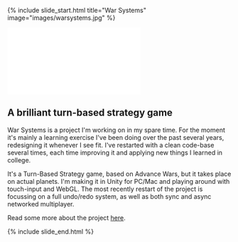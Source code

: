 {% include slide_start.html title="War Systems" image="images/warsystems.jpg" %}

<div class="scale_16_9"><iframe src="//player.vimeo.com/video/86780900?title=0&amp;byline=0&amp;portrait=0" frameborder="0" webkitallowfullscreen mozallowfullscreen allowfullscreen></iframe></div>

## A brilliant turn-based strategy game

War Systems is a project I'm working on in my spare time. For the moment it's mainly a learning exercise I've been doing over the past several years, redesigning it whenever I see fit. I've restarted with a clean code-base several times, each time improving it and applying new things I learned in college.

It's a Turn-Based Strategy game, based on Advance Wars, but it takes place on actual planets. I'm making it in Unity for PC/Mac and playing around with touch-input and WebGL. The most recently restart of the project is focussing on a full undo/redo system, as well as both sync and async networked multiplayer.

Read some more about the project [here]({{site.url}}/warsystems/).

{% include slide_end.html %}
